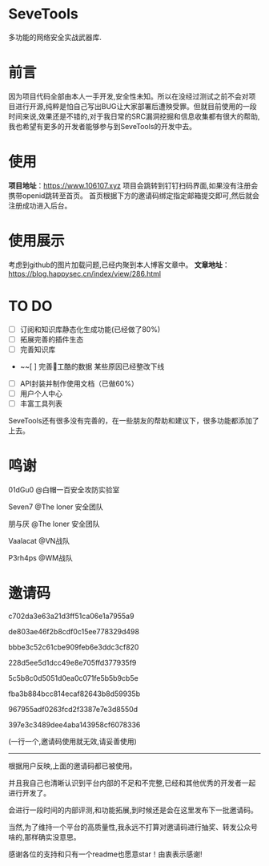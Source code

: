 # SeveTools

多功能的网络安全实战武器库.

# 前言

因为项目代码全部由本人一手开发,安全性未知。所以在没经过测试之前不会对项目进行开源,纯粹是怕自己写出BUG让大家部署后遭殃受罪。但就目前使用的一段时间来说,效果还是不错的,对于我日常的SRC漏洞挖掘和信息收集都有很大的帮助,我也希望有更多的开发者能够参与到SeveTools的开发中去。

# 使用

**项目地址**：https://www.106107.xyz
项目会跳转到钉钉扫码界面,如果没有注册会携带openid跳转至首页。
首页根据下方的邀请码绑定指定邮箱提交即可,然后就会注册成功进入后台。

# 使用展示

考虑到github的图片加载问题,已经内聚到本人博客文章中。
**文章地址**：https://blog.happysec.cn/index/view/286.html

# TO DO

- [ ] 订阅和知识库静态化生成功能(已经做了80%)
- [ ] 拓展完善的插件生态
- [ ] 完善知识库
- ~~[ ] 完善🐍工酷的数据  某些原因已经整改下线
- [ ] API封装并制作使用文档（已做60%）
- [ ] 用户个人中心
- [ ] 丰富工具列表

SeveTools还有很多没有完善的，在一些朋友的帮助和建议下，很多功能都添加了上去。

# 鸣谢

01dGu0 @白帽一百安全攻防实验室

Seven7 @The loner 安全团队

朋与厌 @The loner 安全团队

Vaalacat @VN战队

P3rh4ps @WM战队

# 邀请码

c702da3e63a21d3ff51ca06e1a7955a9

de803ae46f2b8cdf0c15ee778329d498

bbbe3c52c61cbe909feb6e3ddc3cf820

228d5ee5d1dcc49e8e705ffd377935f9

5c5b8c0d5051d0ea0c071fe5b5b9cb5e

fba3b884bcc814ecaf82643b8d59935b

967955adf0263fcd2f3387e7e3d8550d

397e3c3489dee4aba143958cf6078336

(一行一个,邀请码使用就无效,请妥善使用)

------------------------------

根据用户反映,上面的邀请码都已被使用。

并且我自己也清晰认识到平台内部的不足和不完整,已经和其他优秀的开发者一起进行开发了。

会进行一段时间的内部评测,和功能拓展,到时候还是会在这里发布下一批邀请码。

当然,为了维持一个平台的高质量性,我永远不打算对邀请码进行抽奖、转发公众号啥的,那样确实没意思。

感谢各位的支持和只有一个readme也愿意star！由衷表示感谢!
